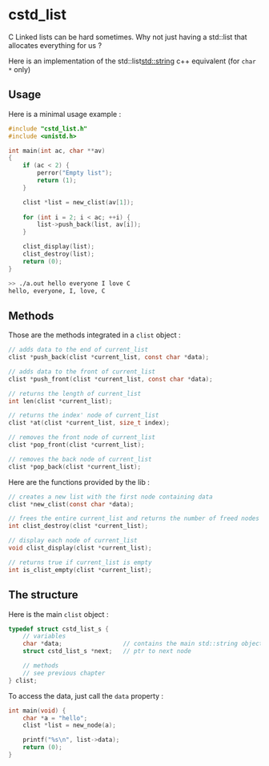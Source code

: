 # cstd_list
C Linked lists can be hard sometimes. Why not just having a std::list that allocates everything for us ? 
  
Here is an implementation of the std::list<std::string> c++ equivalent (for `char *` only)   

## Usage

Here is a minimal usage example :  

```c
#include "cstd_list.h"
#include <unistd.h>

int main(int ac, char **av)
{
    if (ac < 2) {
        perror("Empty list");
        return (1);
    }

    clist *list = new_clist(av[1]);
    
    for (int i = 2; i < ac; ++i) {
        list->push_back(list, av[i]);
    }

    clist_display(list);
    clist_destroy(list);
    return (0);
}
```
  
```bash
>> ./a.out hello everyone I love C
hello, everyone, I, love, C
```

## Methods

Those are the methods integrated in a `clist` object :  
```c
// adds data to the end of current_list
clist *push_back(clist *current_list, const char *data);

// adds data to the front of current_list
clist *push_front(clist *current_list, const char *data);

// returns the length of current_list
int len(clist *current_list);

// returns the index' node of current_list
clist *at(clist *current_list, size_t index);

// removes the front node of current_list
clist *pop_front(clist *current_list);

// removes the back node of current_list
clist *pop_back(clist *current_list);
```
  
Here are the functions provided by the lib :  
```c
// creates a new list with the first node containing data
clist *new_clist(const char *data);

// frees the entire current_list and returns the number of freed nodes
int clist_destroy(clist *current_list);

// display each node of current_list
void clist_display(clist *current_list);

// returns true if current_list is empty 
int is_clist_empty(clist *current_list);
```

## The structure

Here is the main `clist` object :  
```c
typedef struct cstd_list_s {
    // variables
    char *data;                 // contains the main std::string object
    struct cstd_list_s *next;   // ptr to next node

    // methods
    // see previous chapter
} clist;
```

To access the data, just call the `data` property :  
```c
int main(void) {
    char *a = "hello";
    clist *list = new_node(a);

    printf("%s\n", list->data);
    return (0);
}
```

